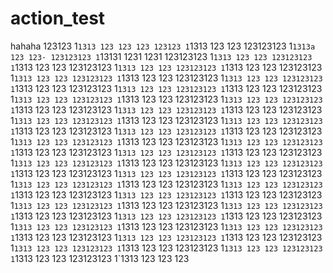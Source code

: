 # action_test
hahaha
123123
1`1313
123
123
123
123123
1`1313
123
123
123123123
1`1313a
123
123·
123123123
1`13131
1231
1231
123123123
1`1313
123
123
123123123
1`1313
123
123
123123123
1`1313
123
123
123123123
1`1313
123
123
123123123
1`1313
123
123
123123123
1`1313
123
123
123123123
1`1313
123
123
123123123
1`1313
123
123
123123123
1`1313
123
123
123123123
1`1313
123
123
123123123
1`1313
123
123
123123123
1`1313
123
123
123123123
1`1313
123
123
123123123
1`1313
123
123
123123123
1`1313
123
123
123123123
1`1313
123
123
123123123
1`1313
123
123
123123123
1`1313
123
123
123123123
1`1313
123
123
123123123
1`1313
123
123
123123123
1`1313
123
123
123123123
1`1313
123
123
123123123
1`1313
123
123
123123123
1`1313
123
123
123123123
1`1313
123
123
123123123
1`1313
123
123
123123123
1`1313
123
123
123123123
1`1313
123
123
123123123
1`1313
123
123
123123123
1`1313
123
123
123123123
1`1313
123
123
123123123
1`1313
123
123
123123123
1`1313
123
123
123123123
1`1313
123
123
123123123
1`1313
123
123
123123123
1`1313
123
123
123123123
1`1313
123
123
123123123
1`1313
123
123
123123123
1`1313
123
123
123123123
1`1313
123
123
123123123
1`1313
123
123
123123123
1`1313
123
123
123123123
1`1313
123
123
123123123
1`1313
123
123
123123123
1`1313
123
123
123123123
1`1313
123
123
123123123
1`1313
123
123
123123123
1`1313
123
123
123123123
1`1313
123
123
123123123
1`1313
123
123
123123123
1`1313
123
123
123123123
1`1313
123
123
123123123
1`1313
123
123
123123123
1`1313
123
123
123123123
1`1313
123
123
123123123
1`1313
123
123
123123123
1`1313
123
123
123

